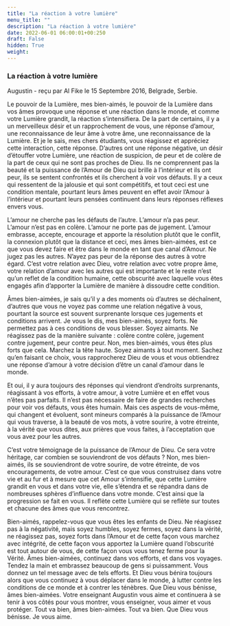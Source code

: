 ```yaml
---
title: "La réaction à votre lumière"
menu_title: ""
description: "La réaction à votre lumière"
date: 2022-06-01 06:00:01+00:250
draft: False
hidden: True
weight:
---
```

### La réaction à votre lumière

Augustin - reçu par Al Fike le 15 Septembre 2016, Belgrade, Serbie.

Le pouvoir de la Lumière, mes bien-aimés, le pouvoir de la Lumière dans vos âmes provoque une réponse et une réaction dans le monde, et comme votre Lumière grandit, la réaction s’intensifiera. De la part de certains, il y a un merveilleux désir et un rapprochement de vous, une réponse d’amour, une reconnaissance de leur âme à votre âme, une reconnaissance de la Lumière. Et je le sais, mes chers étudiants, vous réagissez et appréciez cette interaction, cette réponse. D’autres ont une réponse négative, un désir d’étouffer votre Lumière, une réaction de suspicion, de peur et de colère de la part de ceux qui ne sont pas proches de Dieu. Ils ne comprennent pas la beauté et la puissance de l’Amour de Dieu qui brille à l’intérieur et ils ont peur, ils se sentent confrontés et ils cherchent à voir vos défauts. Il y a ceux qui ressentent de la jalousie et qui sont compétitifs, et tout ceci est une condition mentale, pourtant leurs âmes peuvent en effet avoir l’Amour à l’intérieur et pourtant leurs pensées continuent dans leurs réponses réflexes envers vous.

L’amour ne cherche pas les défauts de l’autre. L’amour n’a pas peur. L’amour n’est pas en colère. L’amour ne porte pas de jugement. L’amour embrasse, accepte, encourage et apporte la résolution plutôt que le conflit, la connexion plutôt que la distance et ceci, mes âmes bien-aimées, est ce que vous devez faire et être dans le monde en tant que canal d’Amour. Ne jugez pas les autres. N’ayez pas peur de la réponse des autres à votre égard. C’est votre relation avec Dieu, votre relation avec votre propre âme, votre relation d’amour avec les autres qui est importante et le reste n’est qu’un reflet de la condition humaine, cette obscurité avec laquelle vous êtes engagés afin d’apporter la Lumière de manière à dissoudre cette condition.

Âmes bien-aimées, je sais qu’il y a des moments où d’autres se déchaînent, d’autres que vous ne voyez pas comme une relation négative à vous, pourtant la source est souvent surprenante lorsque ces jugements et conditions arrivent. Je vous le dis, mes bien-aimés, soyez forts. Ne permettez pas à ces conditions de vous blesser. Soyez aimants. Ne réagissez pas de la manière suivante : colère contre colère, jugement contre jugement, peur contre peur. Non, mes bien-aimés, vous êtes plus forts que cela. Marchez la tête haute. Soyez aimants à tout moment. Sachez qu’en faisant ce choix, vous rapprocherez Dieu de vous et vous obtiendrez une réponse d’amour à votre décision d’être un canal d’amour dans le monde.

Et oui, il y aura toujours des réponses qui viendront d’endroits surprenants, réagissant à vos efforts, à votre amour, à votre Lumière et en effet vous n’êtes pas parfaits. Il n’est pas nécessaire de faire de grandes recherches pour voir vos défauts, vous êtes humain. Mais ces aspects de vous-même, qui changent et évoluent, sont mineurs comparés à la puissance de l’Amour qui vous traverse, à la beauté de vos mots, à votre sourire, à votre étreinte, à la vérité que vous dites, aux prières que vous faites, à l’acceptation que vous avez pour les autres.

C’est votre témoignage de la puissance de l’Amour de Dieu. Ce sera votre héritage, car combien se souviendront de vos défauts ? Non, mes bien-aimés, ils se souviendront de votre sourire, de votre étreinte, de vos encouragements, de votre amour. C’est ce que vous construisez dans votre vie et au fur et à mesure que cet Amour s’intensifie, que cette Lumière grandit en vous et dans votre vie, elle s’étendra et se répandra dans de nombreuses sphères d’influence dans votre monde. C’est ainsi que la progression se fait en vous. Il reflète cette Lumière qui se reflète sur toutes et chacune des âmes que vous rencontrez.

Bien-aimés, rappelez-vous que vous êtes les enfants de Dieu. Ne réagissez pas à la négativité, mais soyez humbles, soyez fermes, soyez dans la vérité, ne réagissez pas, soyez forts dans l’Amour et de cette façon vous marchez avec intégrité, de cette façon vous apportez la Lumière quand l’obscurité est tout autour de vous, de cette façon vous vous tenez ferme pour la Vérité. Âmes bien-aimées, continuez dans vos efforts, et dans vos voyages. Tendez la main et embrassez beaucoup de gens si puissamment. Vous donnez un tel message avec de tels efforts. Et Dieu vous bénira toujours alors que vous continuez à vous déplacer dans le monde, à lutter contre les conditions de ce monde et à contrer les ténèbres. Que Dieu vous bénisse, âmes bien-aimées. Votre enseignant Augustin vous aime et continuera à se tenir à vos côtés pour vous montrer, vous enseigner, vous aimer et vous protéger. Tout va bien, âmes bien-aimées. Tout va bien. Que Dieu vous bénisse. Je vous aime.
